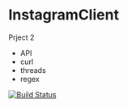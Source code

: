 # InstagramClient
Prject 2
 - API
 - curl
 - threads
 - regex

[![Build Status](https://travis-ci.org/olyzakharova/InstagramClient.svg?branch=master)](https://travis-ci.org/olyzakharova/InstagramClient)



